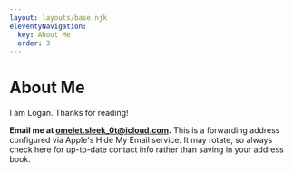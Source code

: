 ```yaml
---
layout: layouts/base.njk
eleventyNavigation:
  key: About Me
  order: 3
---
```

# About Me

I am Logan. Thanks for reading!

**Email me at [omelet.sleek_0t@icloud.com](mailto:omelet.sleek_0t@icloud.com).** This is a forwarding address configured via Apple's Hide My Email service. It may rotate, so always check here for up-to-date contact info rather than saving in your address book.
